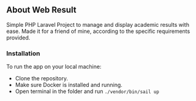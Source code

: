 ## About Web Result

Simple PHP Laravel Project to manage and display academic results with ease. Made it for a friend of mine, according to the specific requirements provided.

### Installation

To run the app on your local machine:
- Clone the repository.
- Make sure Docker is installed and running.
- Open terminal in the folder and run ```./vendor/bin/sail up```

